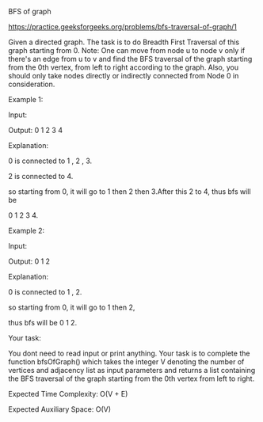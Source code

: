BFS of graph


https://practice.geeksforgeeks.org/problems/bfs-traversal-of-graph/1



Given a directed graph. The task is to do Breadth First Traversal of this graph starting from 0.
Note: One can move from node u to node v only if there's an edge from u to v and find the BFS traversal of the graph starting from the 0th vertex, from left to right according to the graph. Also, you should only take nodes directly or indirectly connected from Node 0 in consideration.


Example 1:

Input:

Output: 0 1 2 3 4

Explanation: 

0 is connected to 1 , 2 , 3.

2 is connected to 4.

so starting from 0, it will go to 1 then 2 then 3.After this 2 to 4, thus bfs will be

0 1 2 3 4.

Example 2:

Input:

Output: 0 1 2

Explanation:

0 is connected to 1 , 2.

so starting from 0, it will go to 1 then 2,

thus bfs will be 0 1 2. 

Your task:

You dont need to read input or print anything. Your task is to complete the function bfsOfGraph() which takes the integer V denoting the number of vertices and adjacency list as input parameters and returns  a list containing the BFS traversal of the graph starting from the 0th vertex from left to right.


Expected Time Complexity: O(V + E)

Expected Auxiliary Space: O(V)

